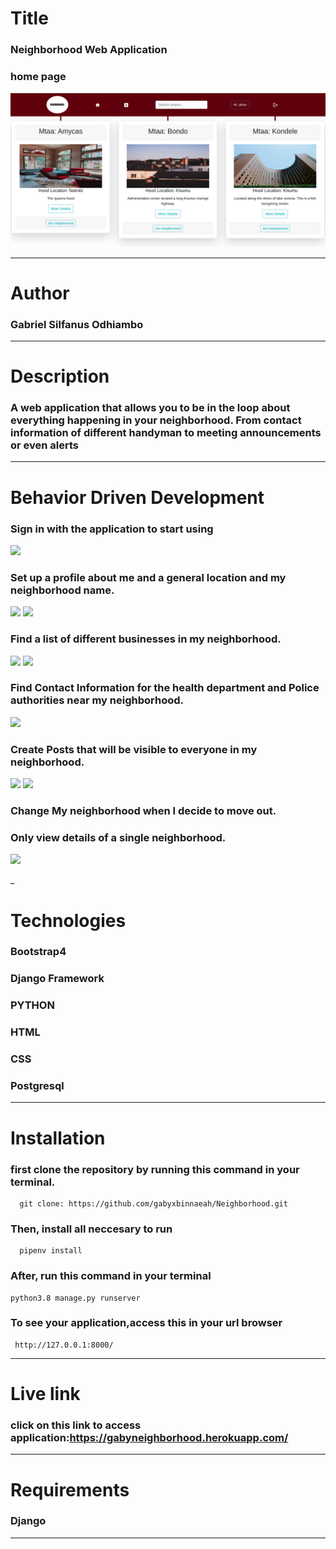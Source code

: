 # Title 
### Neighborhood Web Application
### home page
![](/hood/static/css/images/homehood.png)
___

# Author 

### Gabriel Silfanus Odhiambo
___ 

# Description 
###  A web application that allows you to be in the loop about everything happening in your neighborhood. From contact information of different handyman to meeting announcements or even alerts
___ 

# Behavior Driven Development

### Sign in with the application to start using
 ![](/static/css/images/registerhood.png)
### Set up a profile about me and a general location and my neighborhood name.
  ![](/static/css/images/loginhood.png)
  ![](/static/css/images/loginhoodne.png)
### Find a list of different businesses in my neighborhood.
 ![](/static/css/images/bsformhood.png)
 ![](/static/css/images/bspostshoo.png)
### Find Contact Information for the health department and Police authorities near my neighborhood.
 ![](/static/css/images/createproj.png)

### Create Posts that will be visible to everyone in my neighborhood.
 ![](/static/css/images/posthood1.png)
 ![](/static/css/images/postshood.png)
### Change My neighborhood when I decide to move out.

### Only view details of a single neighborhood.
   ![](/static/css/images/detailshood.png)

_

# Technologies

### Bootstrap4
### Django Framework
### PYTHON
### HTML 
### CSS
### Postgresql 
 
___

# Installation
### first clone the repository by running this command in your terminal.
      
      git clone: https://github.com/gabyxbinnaeah/Neighborhood.git

### Then, install all neccesary to run 
      pipenv install
   
### After, run this command in your terminal

    python3.8 manage.py runserver 


### To see your application,access this in your url browser

     http://127.0.0.1:8000/
___

# Live link

### click on this link to access application:https://gabyneighborhood.herokuapp.com/

___


# Requirements

### Django
___





